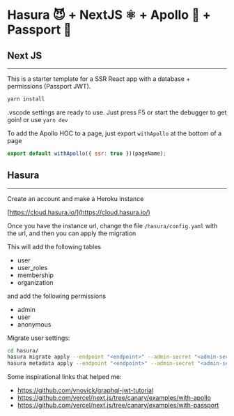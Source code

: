 # Hasura 😈 + NextJS ⚛ + Apollo 🚀 + Passport 🔐

## Next JS
---
This is a starter template for a SSR React app with a database + permissions (Passport JWT).


```bash
yarn install
```

.vscode settings are ready to use. Just press F5 or start the debugger to get goin!
or use  `yarn dev`

To add the Apollo HOC to a page, just export `withApollo` at the bottom of a page

``` javascript
export default withApollo({ ssr: true })(pageName);
```


## Hasura
---
Create an account and make a Heroku instance

[https://cloud.hasura.io/](https://cloud.hasura.io/)

Once you have the instance url, change the file `/hasura/config.yaml` with the url, and then you can apply the migration

This will add the following tables
- user
- user_roles
- membership
- organization

and add the following permissions
- admin
- user
- anonymous

Migrate user settings:

```bash
cd hasura/
hasura migrate apply --endpoint "<endpoint>" --admin-secret "<admin-secret>"
hasura metadata apply --endpoint "<endpoint>" --admin-secret "<admin-secret>"
```


Some inspirational links that helped me:
- https://github.com/vnovick/graphql-jwt-tutorial
- https://github.com/vercel/next.js/tree/canary/examples/with-apollo
- https://github.com/vercel/next.js/tree/canary/examples/with-passport